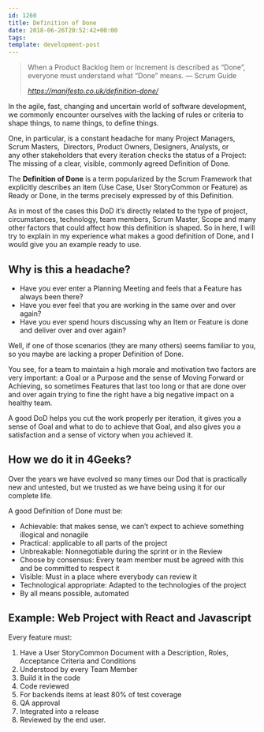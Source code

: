 ```yaml
---
id: 1260
title: Definition of Done
date: 2018-06-26T20:52:42+00:00
tags: 
template: development-post
---
```

<blockquote class="wp-block-quote">
  <p>
    When a Product Backlog Item or Increment is described as &#8220;Done&#8221;, everyone must understand what &#8220;Done&#8221; means. &#8212; Scrum Guide 
  </p>
  
  <cite>https://manifesto.co.uk/definition-done/</cite>
</blockquote>

In the agile, fast, changing and uncertain world of software development, we commonly encounter ourselves with the lacking of rules or criteria to shape things, to name things, to define things.

One, in particular, is a constant headache for many Project Managers, Scrum Masters,  Directors, Product Owners, Designers, Analysts, or any other stakeholders that every iteration checks the status of a Project: The missing of a clear, visible, commonly agreed Definition of Done.

The **Definition of Done** is a term popularized by the Scrum Framework that explicitly describes an item (Use Case, User StoryCommon or Feature) as Ready or Done, in the terms precisely expressed by of this Definition.

As in most of the cases this DoD it&#8217;s directly related to the type of project, circumstances, technology, team members, Scrum Master, Scope and many other factors that could affect how this definition is shaped. So in here, I will try to explain in my experience what makes a good definition of Done, and I would give you an example ready to use.

## Why is this a headache?

  * Have you ever enter a Planning Meeting and feels that a Feature has always been there?
  * Have you ever feel that you are working in the same over and over again?
  * Have you ever spend hours discussing why an Item or Feature is done and deliver over and over again?

Well, if one of those scenarios (they are many others) seems familiar to you, so you maybe are lacking a proper Definition of Done.

You see, for a team to maintain a high morale and motivation two factors are very important: a Goal or a Purpose and the sense of Moving Forward or Achieving, so sometimes Features that last too long or that are done over and over again trying to fine the right have a big negative impact on a healthy team.

A good DoD helps you cut the work properly per iteration, it gives you a sense of Goal and what to do to achieve that Goal, and also gives you a satisfaction and a sense of victory when you achieved it.

## How we do it in 4Geeks?

Over the years we have evolved so many times our Dod that is practically new and untested, but we trusted as we have being using it for our complete life.

A good Definition of Done must be:

  * Achievable: that makes sense, we can&#8217;t expect to achieve something illogical and nonagile
  * Practical: applicable to all parts of the project
  * Unbreakable: Nonnegotiable during the sprint or in the Review
  * Choose by consensus: Every team member must be agreed with this and be committed to respect it
  * Visible: Must in a place where everybody can review it
  * Technological appropriate: Adapted to the technologies of the project
  * By all means possible, automated

## Example: Web Project with React and Javascript

Every feature must:

  1. Have a User StoryCommon Document with a Description, Roles, Acceptance Criteria and Conditions
  2. Understood by every Team Member
  3. Build it in the code
  4. Code reviewed
  5. For backends items at least 80% of test coverage
  6. QA approval
  7. Integrated into a release
  8. Reviewed by the end user.
